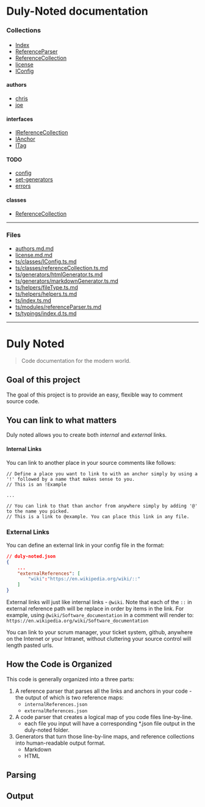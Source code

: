 # Duly-Noted documentation 
### Collections 

####  
* [Index](./ts/index.ts.md#Index) 
* [ReferenceParser](./ts/modules/referenceParser.ts.md#ReferenceParser) 
* [ReferenceCollection](./ts/classes/referenceCollection.ts.md#ReferenceCollection) 
* [license](./license.md.md#license) 
* [IConfig](./ts/classes/IConfig.ts.md#IConfig) 

#### authors 
* [chris](./authors.md.md#chris) 
* [joe](./authors.md.md#joe) 

#### interfaces 
* [IReferenceCollection](./ts/classes/referenceCollection.ts.md#IReferenceCollection) 
* [IAnchor](./ts/classes/referenceCollection.ts.md#IAnchor) 
* [ITag](./ts/classes/referenceCollection.ts.md#ITag) 

#### TODO 
* [config](./ts/index.ts.md#config) 
* [set-generators](./ts/index.ts.md#set-generators) 
* [errors](./ts/index.ts.md#errors) 

#### classes 
* [ReferenceCollection](./ts/classes/referenceCollection.ts.md#ReferenceCollection) 

------------------------------ 

### Files 
* [authors.md.md](authors.md.md) 
* [license.md.md](license.md.md) 
* [ts/classes/IConfig.ts.md](ts/classes/IConfig.ts.md) 
* [ts/classes/referenceCollection.ts.md](ts/classes/referenceCollection.ts.md) 
* [ts/generators/htmlGenerator.ts.md](ts/generators/htmlGenerator.ts.md) 
* [ts/generators/markdownGenerator.ts.md](ts/generators/markdownGenerator.ts.md) 
* [ts/helpers/fileType.ts.md](ts/helpers/fileType.ts.md) 
* [ts/helpers/helpers.ts.md](ts/helpers/helpers.ts.md) 
* [ts/index.ts.md](ts/index.ts.md) 
* [ts/modules/referenceParser.ts.md](ts/modules/referenceParser.ts.md) 
* [ts/typings/index.d.ts.md](ts/typings/index.d.ts.md) 

------------------------------ 

# Duly Noted

> Code documentation for the modern world. 

## Goal of this project
The goal of this project is to provide an easy, flexible way to comment source code. 

## You can link to what matters
Duly noted allows you to create both *internal* and *external* links.

#### Internal Links
You can link to another place in your source comments like follows:

```
// Define a place you want to link to with an anchor simply by using a '!' followed by a name that makes sense to you. 
// This is an !Example

...

// You can link to that than anchor from anywhere simply by adding '@' to the name you picked. 
// This is a link to @example. You can place this link in any file.

```

### External Links

You can define an external link in your config file in the format:

``` json
// duly-noted.json
{
    ...
    "externalReferences": [
        "wiki":"https://en.wikipedia.org/wiki/::"
    ]
}
```

External links will just like internal links - `@wiki`. Note that each of the `::` in external reference path will be replace in order by items in the link. 
For example, using  `@wiki/Software_documentation` in a comment will render to: `https://en.wikipedia.org/wiki/Software_documentation`

You can link to your scrum manager, your ticket system, github, anywhere on the Internet or your Intranet, without cluttering your source control will length pasted urls. 

## How the Code is Organized

This code is generally organized into a three parts:
1. A reference parser that parses all the links and anchors in your code - the output of which is two reference maps:
    * `internalReferences.json`
    * `externalReferences.json`
2. A code parser that creates a logical map of you code files line-by-line.
    * each file you input will have a corresponding *.json file output in the duly-noted folder.  
3. Generators that turn those line-by-line maps, and reference collections into human-readable output format. 
    * Markdown 
    * HTML

## Parsing


## Output
